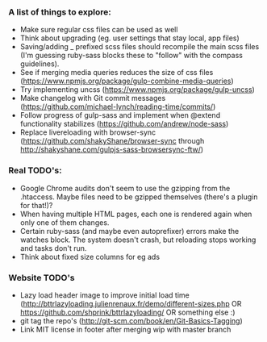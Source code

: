 ### A list of things to explore:

  - Make sure regular css files can be used as well
  - Think about upgrading (eg. user settings that stay local, app files)
  - Saving/adding _ prefixed scss files should recompile the main scss files (I'm guessing ruby-sass blocks these to "follow" with the compass guidelines).
  - See if merging media queries reduces the size of css files (https://www.npmjs.org/package/gulp-combine-media-queries)
  - Try implementing uncss (https://www.npmjs.org/package/gulp-uncss)
  - Make changelog with Git commit messages (https://github.com/michael-lynch/reading-time/commits/)
  - Follow progress of gulp-sass and implement when @extend functionality stabilizes (https://github.com/andrew/node-sass)
  - Replace livereloading with browser-sync (https://github.com/shakyShane/browser-sync through http://shakyshane.com/gulpjs-sass-browsersync-ftw/)

### Real TODO's:

  - Google Chrome audits don't seem to use the gzipping from the .htaccess. Maybe files need to be gzipped themselves (there's a plugin for that!)?
  - When having multiple HTML pages, each one is rendered again when only one of them changes.
  - Certain ruby-sass (and maybe even autoprefixer) errors make the watches block. The system doesn't crash, but reloading stops working and tasks don't run.
  - Think about fixed size columns for eg ads

### Website TODO's

  - Lazy load header image to improve initial load time (http://bttrlazyloading.julienrenaux.fr/demo/different-sizes.php OR https://github.com/shprink/bttrlazyloading/ OR something else :)
  - git tag the repo's (http://git-scm.com/book/en/Git-Basics-Tagging)
  - Link MIT license in footer after merging wip with master branch